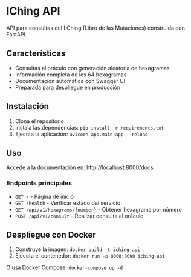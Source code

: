 # IChing API

API para consultas del I Ching (Libro de las Mutaciones) construida con FastAPI.

## Características

- Consultas al oráculo con generación aleatoria de hexagramas
- Información completa de los 64 hexagramas
- Documentación automática con Swagger UI
- Preparada para despliegue en producción

## Instalación

1. Clona el repositorio
2. Instala las dependencias: `pip install -r requirements.txt`
3. Ejecuta la aplicación: `uvicorn app.main:app --reload`

## Uso

Accede a la documentación en: http://localhost:8000/docs

### Endpoints principales

- `GET /` - Página de inicio
- `GET /health` - Verificar estado del servicio
- `GET /api/v1/hexagrams/{number}` - Obtener hexagrama por número
- `POST /api/v1/consult` - Realizar consulta al oráculo

## Despliegue con Docker

1. Construye la imagen: `docker build -t iching-api .`
2. Ejecuta el contenedor: `docker run -p 8000:8000 iching-api`

O usa Docker Compose: `docker-compose up -d`
